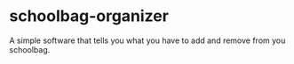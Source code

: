 # schoolbag-organizer
A simple software that tells you what you have to add and remove from you schoolbag.
